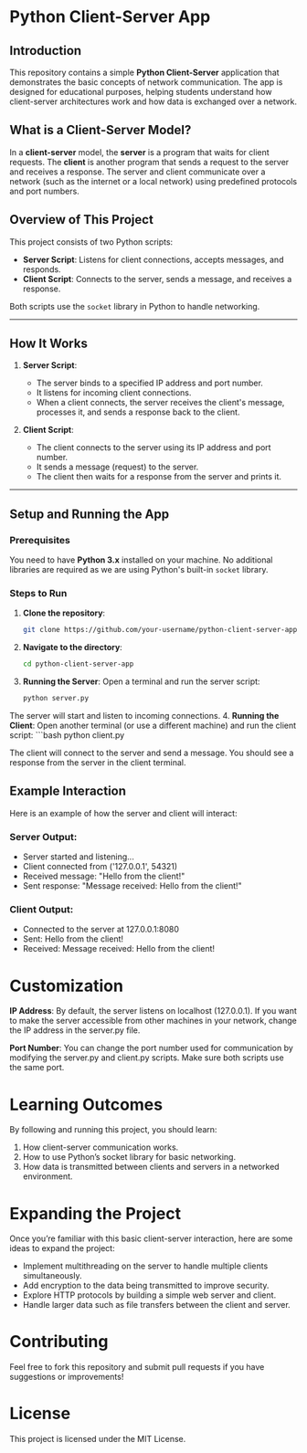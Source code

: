 # Python Client-Server App

## Introduction

This repository contains a simple **Python Client-Server** application that demonstrates the basic concepts of network communication. The app is designed for educational purposes, helping students understand how client-server architectures work and how data is exchanged over a network.

## What is a Client-Server Model?

In a **client-server** model, the **server** is a program that waits for client requests. The **client** is another program that sends a request to the server and receives a response. The server and client communicate over a network (such as the internet or a local network) using predefined protocols and port numbers.

## Overview of This Project

This project consists of two Python scripts:
- **Server Script**: Listens for client connections, accepts messages, and responds.
- **Client Script**: Connects to the server, sends a message, and receives a response.

Both scripts use the `socket` library in Python to handle networking.

---

## How It Works

1. **Server Script**:
   - The server binds to a specified IP address and port number.
   - It listens for incoming client connections.
   - When a client connects, the server receives the client's message, processes it, and sends a response back to the client.

2. **Client Script**:
   - The client connects to the server using its IP address and port number.
   - It sends a message (request) to the server.
   - The client then waits for a response from the server and prints it.

---

## Setup and Running the App

### Prerequisites
You need to have **Python 3.x** installed on your machine. No additional libraries are required as we are using Python's built-in `socket` library.

### Steps to Run

1. **Clone the repository**:
   ```bash
   git clone https://github.com/your-username/python-client-server-app.git

2. **Navigate to the directory**:
    ```bash
    cd python-client-server-app

3. **Running the Server**: Open a terminal and run the server script:
    ```bash
    python server.py
    
The server will start and listen to incoming connections.
4. **Running the Client**: Open another terminal (or use a different machine) and run the client script:
    ```bash
    python client.py


The client will connect to the server and send a message. You should see a response from the server in the client terminal.

## Example Interaction
Here is an example of how the server and client will interact:

### Server Output:

- Server started and listening...
- Client connected from ('127.0.0.1', 54321)
- Received message: "Hello from the client!"
- Sent response: "Message received: Hello from the client!"

### Client Output:
- Connected to the server at 127.0.0.1:8080
- Sent: Hello from the client!
- Received: Message received: Hello from the client!

# Customization
**IP Address**: By default, the server listens on localhost (127.0.0.1). If you want to make the server accessible from other machines in your network, change the IP address in the server.py file.

**Port Number**: You can change the port number used for communication by modifying the server.py and client.py scripts. Make sure both scripts use the same port.

# Learning Outcomes

By following and running this project, you should learn:

1. How client-server communication works.
2. How to use Python’s socket library for basic networking.
3. How data is transmitted between clients and servers in a networked environment.

# Expanding the Project
Once you’re familiar with this basic client-server interaction, here are some ideas to expand the project:

- Implement multithreading on the server to handle multiple clients simultaneously.
- Add encryption to the data being transmitted to improve security.
- Explore HTTP protocols by building a simple web server and client.
- Handle larger data such as file transfers between the client and server.

# Contributing
Feel free to fork this repository and submit pull requests if you have suggestions or improvements!

# License
This project is licensed under the MIT License.